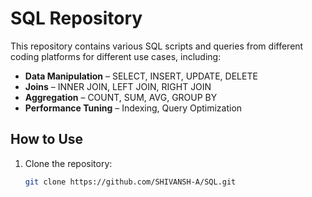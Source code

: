 # SQL Repository

This repository contains various SQL scripts and queries from different coding platforms for different use cases, including:

- **Data Manipulation** – SELECT, INSERT, UPDATE, DELETE
- **Joins** – INNER JOIN, LEFT JOIN, RIGHT JOIN
- **Aggregation** – COUNT, SUM, AVG, GROUP BY
- **Performance Tuning** – Indexing, Query Optimization

## How to Use
1. Clone the repository:
   ```bash
   git clone https://github.com/SHIVANSH-A/SQL.git
